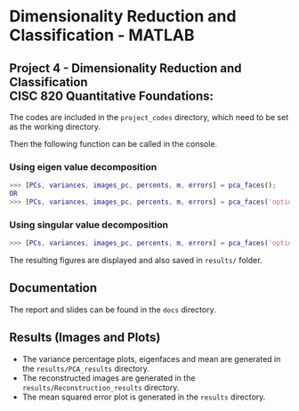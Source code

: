 # Dimensionality Reduction and Classification - MATLAB
## Project 4 - Dimensionality Reduction and Classification <br>CISC 820 Quantitative Foundations:

The codes are included in the `project_codes` directory, which need to be set as
the working directory.

Then the following function can be called in the console.

### Using eigen value decomposition

```matlab
>>> [PCs, variances, images_pc, percents, m, errors] = pca_faces();
OR
>>> [PCs, variances, images_pc, percents, m, errors] = pca_faces('option', "eigen");
```

### Using singular value decomposition

```matlab
>>> [PCs, variances, images_pc, percents, m, errors] = pca_faces('option', "svd");
```

The resulting figures are displayed and also saved in `results/` folder.

## Documentation

The report and slides can be found in the `docs` directory.

## Results (Images and Plots)

- The variance percentage plots, eigenfaces and mean are generated in the `results/PCA_results` directory.
- The reconstructed images are generated in the `results/Reconstruction_results` directory.
- The mean squared error plot is generated in the `results` directory.
